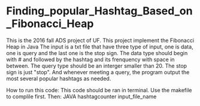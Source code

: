 # Finding_popular_Hashtag_Based_on_Fibonacci_Heap
This is the 2016 fall ADS project of UF.
This project implement the Fibonacci Heap in Java
The input is a txt file that have three type of input, one is data, one is query and the last one is the stop sign.
The data type should begin with # and followed by the hashtag and its frenquency with space in between.
The query type should be an interger smaller than 20.
The stop sign is just "stop".
And whenever meeting a query, the program output the most several popular hashtags as needed.

How to run this code:
This code should be ran in terminal.
Use the makefile to complile first.
Then: JAVA hashtagcounter input_file_name
